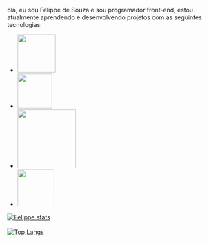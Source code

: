 olá, eu sou Felippe de Souza e sou programador front-end, estou atualmente aprendendo e desenvolvendo projetos com as seguintes tecnologias:

-  <img width= "88px" src= "https://img.shields.io/badge/HTML5-E34F26?style=for-the-badge&logo=html5&logoColor=white"/>

-  <img width= "80px" src="https://img.shields.io/badge/CSS3-1572B6?style=for-the-badge&logo=css3&logoColor=white"/>

-  <img width= "135px" src="https://img.shields.io/badge/JavaScript-323330?style=for-the-badge&logo=javascript&logoColor=F7DF1E"/>

-  <img width= "85px" src="https://img.shields.io/badge/React-20232A?style=for-the-badge&logo=react&logoColor=61DAFB"/>




[![Felippe stats](https://github-readme-stats.vercel.app/api?username=Felippejfdev)](https://github.com/anuraghazra/github-readme-stats)
<br>
<br>
[![Top Langs](https://github-readme-stats.vercel.app/api/top-langs/?username=Felippejfdev)](https://github.com/anuraghazra/github-readme-stats)
